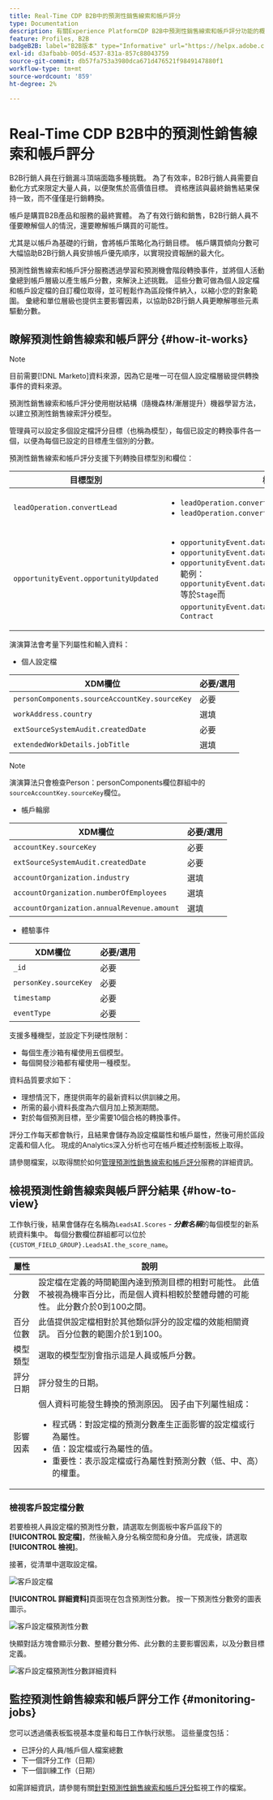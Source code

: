 ```yaml
---
title: Real-Time CDP B2B中的預測性銷售線索和帳戶評分
type: Documentation
description: 有關Experience PlatformCDP B2B中預測性銷售線索和帳戶評分功能的概述和詳細資訊。
feature: Profiles, B2B
badgeB2B: label="B2B版本" type="Informative" url="https://helpx.adobe.com/tw/legal/product-descriptions/real-time-customer-data-platform-b2b-edition-prime-and-ultimate-packages.html newtab=true"
exl-id: d3afbabb-005d-4537-831a-857c88043759
source-git-commit: db57fa753a3980dca671d476521f9849147880f1
workflow-type: tm+mt
source-wordcount: '859'
ht-degree: 2%

---
```


# Real-Time CDP B2B中的預測性銷售線索和帳戶評分

B2B行銷人員在行銷漏斗頂端面臨多種挑戰。 為了有效率，B2B行銷人員需要自動化方式來限定大量人員，以便聚焦於高價值目標。 資格應該與最終銷售結果保持一致，而不僅僅是行銷轉換。

帳戶是購買B2B產品和服務的最終實體。 為了有效行銷和銷售，B2B行銷人員不僅要瞭解個人的情況，還要瞭解帳戶購買的可能性。

尤其是以帳戶為基礎的行銷，會將帳戶策略化為行銷目標。 帳戶購買傾向分數可大幅協助B2B行銷人員安排帳戶優先順序，以實現投資報酬的最大化。

預測性銷售線索和帳戶評分服務透過學習和預測機會階段轉換事件，並將個人活動彙總到帳戶層級以產生帳戶分數，來解決上述挑戰。 這些分數可做為個人設定檔和帳戶設定檔的自訂欄位取得，並可輕鬆作為區段條件納入，以縮小您的對象範圍。 彙總和單位層級也提供主要影響因素，以協助B2B行銷人員更瞭解哪些元素驅動分數。

## 瞭解預測性銷售線索和帳戶評分 {#how-it-works}

>[!NOTE]
>
>目前需要[!DNL Marketo]資料來源，因為它是唯一可在個人設定檔層級提供轉換事件的資料來源。

預測性銷售線索和帳戶評分使用樹狀結構（隨機森林/漸層提升）機器學習方法，以建立預測性銷售線索評分模型。

管理員可以設定多個設定檔評分目標（也稱為模型），每個已設定的轉換事件各一個，以便為每個已設定的目標產生個別的分數。

預測性銷售線索和帳戶評分支援下列轉換目標型別和欄位：

| 目標型別 | 欄位 |
| --- | --- |
| `leadOperation.convertLead` | <ul><li>`leadOperation.convertLead.convertedStatus`</li><li>`leadOperation.convertLead.assignTo`</li></ul> |
| `opportunityEvent.opportunityUpdated` | <ul><li>`opportunityEvent.dataValueChanges.attributeName`</li><li>`opportunityEvent.dataValueChanges.newValue`</li><li>`opportunityEvent.dataValueChanges.oldValue`</li>範例： `opportunityEvent.dataValueChanges.attributeName`等於`Stage`而`opportunityEvent.dataValueChanges.newValue`等於`Contract`</ul> |

演演算法會考量下列屬性和輸入資料：

* 個人設定檔

| XDM欄位 | 必要/選用 |
| --- | --- |
| `personComponents.sourceAccountKey.sourceKey` | 必要 |
| `workAddress.country` | 選填 |
| `extSourceSystemAudit.createdDate` | 必要 |
| `extendedWorkDetails.jobTitle` | 選填 |

>[!NOTE]
> 
>演演算法只會檢查Person：personComponents欄位群組中的`sourceAccountKey.sourceKey`欄位。

* 帳戶輪廓

| XDM欄位 | 必要/選用 |
| --- | --- |
| `accountKey.sourceKey` | 必要 |
| `extSourceSystemAudit.createdDate` | 必要 |
| `accountOrganization.industry` | 選填 |
| `accountOrganization.numberOfEmployees` | 選填 |
| `accountOrganization.annualRevenue.amount` | 選填 |

* 體驗事件

| XDM欄位 | 必要/選用 |
| --- | --- |
| `_id` | 必要 |
| `personKey.sourceKey` | 必要 |
| `timestamp` | 必要 |
| `eventType` | 必要 |

支援多種機型，並設定下列硬性限制：

* 每個生產沙箱有權使用五個模型。
* 每個開發沙箱都有權使用一種模型。

資料品質要求如下：

* 理想情況下，應提供兩年的最新資料以供訓練之用。
* 所需的最小資料長度為六個月加上預測期間。
* 對於每個預測目標，至少需要10個合格的轉換事件。

評分工作每天都會執行，且結果會儲存為設定檔屬性和帳戶屬性，然後可用於區段定義和個人化。 現成的Analytics深入分析也可在帳戶概述控制面板上取得。

請參閱檔案，以取得關於如何[管理預測性銷售線索和帳戶評分](/help/rtcdp/b2b-ai-ml-services/manage-predictive-lead-and-account-scoring.md)服務的詳細資訊。

## 檢視預測性銷售線索與帳戶評分結果 {#how-to-view}

工作執行後，結果會儲存在名稱為`LeadsAI.Scores` - ***分數名稱***&#x200B;的每個模型的新系統資料集中。 每個分數欄位群組都可以位於`{CUSTOM_FIELD_GROUP}.LeadsAI.the_score_name`。

| 屬性 | 說明 |
| --- | --- |
| 分數 | 設定檔在定義的時間範圍內達到預測目標的相對可能性。 此值不被視為機率百分比，而是個人資料相較於整體母體的可能性。 此分數介於0到100之間。 |
| 百分位數 | 此值提供設定檔相對於其他類似評分的設定檔的效能相關資訊。 百分位數的範圍介於1到100。 |
| 模型類型 | 選取的模型型別會指示這是人員或帳戶分數。 |
| 評分日期 | 評分發生的日期。 |
| 影響因素 | 個人資料可能發生轉換的預測原因。 因子由下列屬性組成：<ul><li>程式碼：對設定檔的預測分數產生正面影響的設定檔或行為屬性。</li><li>值：設定檔或行為屬性的值。</li><li>重要性：表示設定檔或行為屬性對預測分數（低、中、高）的權重。</li></ul> |

### 檢視客戶設定檔分數

若要檢視人員設定檔的預測性分數，請選取左側面板中客戶區段下的&#x200B;**[!UICONTROL 設定檔]**，然後輸入身分名稱空間和身分值。 完成後，請選取&#x200B;**[!UICONTROL 檢視]**。

接著，從清單中選取設定檔。

![客戶設定檔](/help/rtcdp/accounts/images/b2b-view-customer-profile.png)

**[!UICONTROL 詳細資料]**&#x200B;頁面現在包含預測性分數。 按一下預測性分數旁的圖表圖示。

![客戶設定檔預測性分數](/help/rtcdp/accounts/images/b2b-view-customer-profile-predictive-score.png)

快顯對話方塊會顯示分數、整體分數分佈、此分數的主要影響因素，以及分數目標定義。

![客戶設定檔預測性分數詳細資料](/help/rtcdp/accounts/images/b2b-view-customer-profile-predictive-score-details.png)

## 監控預測性銷售線索和帳戶評分工作 {#monitoring-jobs}

您可以透過儀表板監視基本度量和每日工作執行狀態。 這些量度包括：

* 已評分的人員/帳戶個人檔案總數
* 下一個評分工作（日期）
* 下一個訓練工作（日期）

如需詳細資訊，請參閱有關[針對預測性銷售線索和帳戶評分](/help/dataflows/ui/b2b/monitor-profile-enrichment.md)監視工作的檔案。
